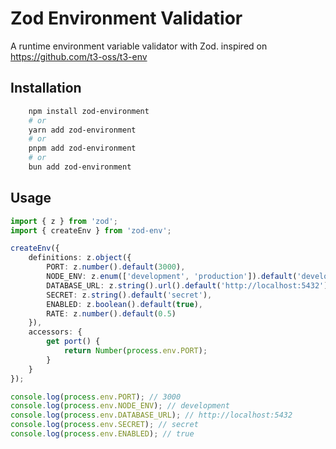 # Zod Environment Validatior

A runtime environment variable validator with Zod. inspired on https://github.com/t3-oss/t3-env

## Installation

```bash
    npm install zod-environment
    # or
    yarn add zod-environment
    # or
    pnpm add zod-environment
    # or
    bun add zod-environment
```

## Usage

```typescript
import { z } from 'zod';
import { createEnv } from 'zod-env';

createEnv({
    definitions: z.object({
        PORT: z.number().default(3000),
        NODE_ENV: z.enum(['development', 'production']).default('development'),
        DATABASE_URL: z.string().url().default('http://localhost:5432'),
        SECRET: z.string().default('secret'),
        ENABLED: z.boolean().default(true),
        RATE: z.number().default(0.5)
    }),
    accessors: {
        get port() {
            return Number(process.env.PORT);
        }
    }
});

console.log(process.env.PORT); // 3000
console.log(process.env.NODE_ENV); // development
console.log(process.env.DATABASE_URL); // http://localhost:5432
console.log(process.env.SECRET); // secret
console.log(process.env.ENABLED); // true
```
